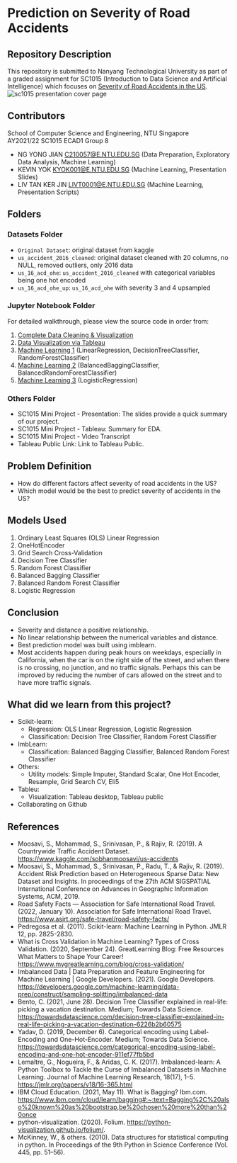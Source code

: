# Prediction on Severity of Road Accidents

## Repository Description

This repository is submitted to Nanyang Technological University as part of a graded assignment for SC1015 (Introduction to Data Science and Artificial Intelligence) which focuses on [Severity of Road Accidents in the US](https://www.kaggle.com/datasets/sobhanmoosavi/us-accidents). 
![sc1015 presentation cover page](https://user-images.githubusercontent.com/91600220/163967462-fa5586a9-a7b8-4081-9ed5-d70eef92489e.png)

## Contributors
School of Computer Science and Engineering, NTU Singapore \
AY2021/22 SC1015 ECAD1 Group 8

- NG YONG JIAN C210057@E.NTU.EDU.SG (Data Preparation, Exploratory Data Analysis, Machine Learning)
- KEVIN YOK KYOK001@E.NTU.EDU.SG (Machine Learning, Presentation Slides)
- LIV TAN KER JIN LIVT0001@E.NTU.EDU.SG (Machine Learning, Presentation Scripts)

## Folders
### Datasets Folder
- `Original Dataset`: original dataset from kaggle
- `us_accident_2016_cleaned`: original dataset cleaned with 20 columns, no NULL, removed outliers, only 2016 data
- `us_16_acd_ohe`: `us_accident_2016_cleaned` with categorical variables being one hot encoded  
- `us_16_acd_ohe_up`: `us_16_acd_ohe` with severity 3 and 4 upsampled

### Jupyter Notebook Folder
For detailed walkthrough, please view the source code in order from:
1. [Complete Data Cleaning & Visualization](https://github.com/NgYJ02/sc1015_miniproject/blob/main/Jupyter%20Notebook/Complete%20Data%20Cleaning%20%26%20Visualization.ipynb)
2. [Data Visualization via Tableau](https://github.com/NgYJ02/sc1015_miniproject/blob/main/Jupyter%20Notebook/Data%20Visualization%20via%20Tableau.ipynb)
3. [Machine Learning 1](https://github.com/NgYJ02/sc1015_miniproject/blob/main/Jupyter%20Notebook/Machine%20Learning%201.ipynb) (LinearRegression, DecisionTreeClassifier, RandomForestClassifier)
4. [Machine Learning 2](https://github.com/NgYJ02/sc1015_miniproject/blob/main/Jupyter%20Notebook/Machine%20Learning%202.ipynb) (BalancedBaggingClassifier, BalancedRandomForestClassifier)
5. [Machine Learning 3](https://github.com/NgYJ02/sc1015_miniproject/blob/main/Jupyter%20Notebook/Machine%20Learning%203.ipynb) (LogisticRegression)

### Others Folder
- SC1015 Mini Project - Presentation: The slides provide a quick summary of our project.
- SC1015 Mini Project - Tableau: Summary for EDA.
- SC1015 Mini Project - Video Transcript
- Tableau Public Link: Link to Tableau Public.

## Problem Definition
- How do different factors affect severity of road accidents in the US?
- Which model would be the best to predict severity of accidents in the US?

## Models Used
1. Ordinary Least Squares (OLS) Linear Regression
2. OneHotEncoder
3. Grid Search Cross-Validation
4. Decision Tree Classifier
5. Random Forest Classifier
6. Balanced Bagging Classifier
7. Balanced Random Forest Classifier
8. Logistic Regression

## Conclusion
- Severity and distance a positive relationship.
- No linear relationship between the numerical variables and distance.
- Best prediction model was built using imblearn.
- Most accidents happen during peak hours on weekdays, especially in California, when the car is on the right side of the street, and when there is no crossing, no junction, and no traffic signals. Perhaps this can be improved by reducing the number of cars allowed on the street and to have more traffic signals.

## What did we learn from this project?
- Scikit-learn:
  - Regression: OLS Linear Regression, Logistic Regression
  - Classification: Decision Tree Classifier, Random Forest Classifier
- ImbLearn:
  - Classification: Balanced Bagging Classifier, Balanced Random Forest Classifier
- Others:
  - Utility models: Simple Imputer, Standard Scalar, One Hot Encoder, Resample, Grid Search CV, Eli5
- Tableu:
  - Visualization: Tableau desktop, Tableau public
- Collaborating on Github

## References
- Moosavi, S., Mohammad, S., Srinivasan, P., & Rajiv, R. (2019). A Countrywide Traffic Accident Dataset. https://www.kaggle.com/sobhanmoosavi/us-accidents ​
- Moosavi, S., Mohammad, S., Srinivasan, P., Radu, T., & Rajiv, R. (2019). Accident Risk Prediction based on Heterogeneous Sparse Data: New Dataset and Insights. In proceedings of the 27th ACM SIGSPATIAL International Conference on Advances in Geographic Information Systems, ACM, 2019. ​
- Road Safety Facts — Association for Safe International Road Travel. (2022, January 10). Association for Safe International Road Travel. https://www.asirt.org/safe-travel/road-safety-facts/ ​
- Pedregosa et al. (2011). Scikit-learn: Machine Learning in Python. JMLR 12, pp. 2825-2830.‌​
- What is Cross Validation in Machine Learning? Types of Cross Validation. (2020, September 24). GreatLearning Blog: Free Resources What Matters to Shape Your Career! https://www.mygreatlearning.com/blog/cross-validation/ ​
- Imbalanced Data  |  Data Preparation and Feature Engineering for Machine Learning  |  Google Developers. (2021). Google Developers. https://developers.google.com/machine-learning/data-prep/construct/sampling-splitting/imbalanced-data ​
- Bento, C. (2021, June 28). Decision Tree Classifier explained in real-life: picking a vacation destination. Medium; Towards Data Science. https://towardsdatascience.com/decision-tree-classifier-explained-in-real-life-picking-a-vacation-destination-6226b2b60575 ​
- Yadav, D. (2019, December 6). Categorical encoding using Label-Encoding and One-Hot-Encoder. Medium; Towards Data Science. https://towardsdatascience.com/categorical-encoding-using-label-encoding-and-one-hot-encoder-911ef77fb5bd ​
- Lemaître, G., Nogueira, F., & Aridas, C. K. (2017). Imbalanced-learn: A Python Toolbox to Tackle the Curse of Imbalanced Datasets in Machine Learning. Journal of Machine Learning Research, 18(17), 1–5. https://jmlr.org/papers/v18/16-365.html ​
- IBM Cloud Education. (2021, May 11). What is Bagging? Ibm.com. https://www.ibm.com/cloud/learn/bagging#:~:text=Bagging%2C%20also%20known%20as%20bootstrap,be%20chosen%20more%20than%20once ​
- python-visualization. (2020). Folium. https://python-visualization.github.io/folium/. ​
- McKinney, W., & others. (2010). Data structures for statistical computing in python. In Proceedings of the 9th Python in Science Conference (Vol. 445, pp. 51–56).​
